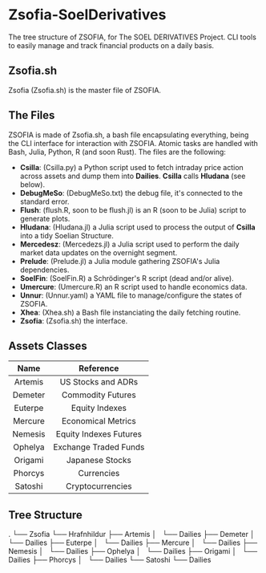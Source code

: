 # Zsofia-SoelDerivatives

The tree structure of ZSOFIA, for The SOEL DERIVATIVES Project.
CLI tools to easily manage and track financial products on a
daily basis.

## Zsofia.sh
Zsofia (Zsofia.sh) is the master file of ZSOFIA.

## The Files
ZSOFIA is made of Zsofia.sh, a bash file encapsulating everything, being the CLI interface
for interaction with ZSOFIA. Atomic tasks are handled with Bash, Julia, Python, R (and soon Rust).
The files are the following:  
 + **Csilla**: (Csilla.py) a Python script used to fetch intraday price action across assets and dump them into **Dailies**. **Csilla** calls **Hludana** (see below).
 + **DebugMeSo**: (DebugMeSo.txt) the debug file, it's connected to the standard error.
 + **Flush**: (flush.R, soon to be flush.jl) is an R (soon to be Julia) script to generate plots. 
 + **Hludana**: (Hludana.jl) a Julia script used to process the output of **Csilla** into a tidy Soelian Structure.
 + **Mercedesz**: (Mercedezs.jl) a Julia script used to perform the daily market data updates on the overnight segment.
 + **Prelude**: (Prelude.jl) a Julia module gathering ZSOFIA's Julia dependencies.
 + **SoelFin**: (SoelFin.R) a Schrödinger's R script (dead and/or alive).
 + **Umercure**: (Umercure.R) an R script used to handle economics data.
 + **Unnur**: (Unnur.yaml) a YAML file to manage/configure the states of ZSOFIA.
 + **Xhea**: (Xhea.sh) a Bash file instanciating the daily fetching routine.
 + **Zsofia**: (Zsofia.sh) the interface.

## Assets Classes
| Name | Reference |
|:---:|:---:|
|Artemis|US Stocks and ADRs|
|Demeter|Commodity Futures|
|Euterpe|Equity Indexes|
|Mercure|Economical Metrics|
|Nemesis|Equity Indexes Futures|
|Ophelya|Exchange Traded Funds|
|Origami|Japanese Stocks|
|Phorcys|Currencies|
|Satoshi|Cryptocurrencies|

## Tree Structure
.
└── Zsofia
    └── Hrafnhildur
        ├── Artemis
        │   └── Dailies
        ├── Demeter
        │   └── Dailies
        ├── Euterpe
        │   └── Dailies
        ├── Mercure
        │   └── Dailies
        ├── Nemesis
        │   └── Dailies
        ├── Ophelya
        │   └── Dailies
        ├── Origami
        │   └── Dailies
        ├── Phorcys
        │   └── Dailies
        └── Satoshi
            └── Dailies

